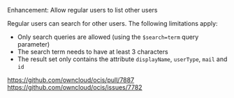 Enhancement: Allow regular users to list other users

Regular users can search for other users. The following limitations
apply:

* Only search queries are allowed (using the `$search=term` query parameter)
* The search term needs to have at least 3 characters
* The result set only contains the attribute `displayName`, `userType`, `mail`
  and `id`

https://github.com/owncloud/ocis/pull/7887
https://github.com/owncloud/ocis/issues/7782
